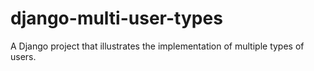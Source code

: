 # django-multi-user-types
A Django project that illustrates the implementation of multiple types of users.
